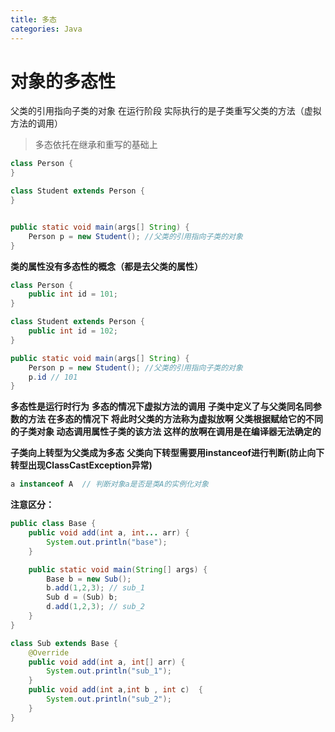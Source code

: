 ```yaml
---
title: 多态
categories: Java
---
```




# 对象的多态性

父类的引用指向子类的对象
在运行阶段 实际执行的是子类重写父类的方法（虚拟方法的调用）

> 多态依托在继承和重写的基础上

```java
class Person {
}

class Student extends Person {
}


public static void main(args[] String) {
	Person p = new Student(); //父类的引用指向子类的对象
}
```

**类的属性没有多态性的概念（都是去父类的属性）**

```java
class Person {
    public int id = 101;
}

class Student extends Person {
    public int id = 102;
}

public static void main(args[] String) {
	Person p = new Student(); //父类的引用指向子类的对象
    p.id // 101
}

```

**多态性是运行时行为**
**多态的情况下虚拟方法的调用**
**子类中定义了与父类同名同参数的方法 在多态的情况下 将此时父类的方法称为虚拟放啊 父类根据赋给它的不同的子类对象 动态调用属性子类的该方法 这样的放啊在调用是在编译器无法确定的**

**子类向上转型为父类成为多态**
**父类向下转型需要用instanceof进行判断(防止向下转型出现ClassCastException异常)**

```java
a instanceof A  // 判断对象a是否是类A的实例化对象
```

**注意区分：**

```java
public class Base {
    public void add(int a, int... arr) {
        System.out.println("base");
    }

    public static void main(String[] args) {
        Base b = new Sub();
        b.add(1,2,3); // sub_1
        Sub d = (Sub) b;
        d.add(1,2,3); // sub_2
    }
}

class Sub extends Base {
    @Override
    public void add(int a, int[] arr) {
        System.out.println("sub_1");
    }
    public void add(int a,int b , int c)  {
        System.out.println("sub_2");
    }
}
```

